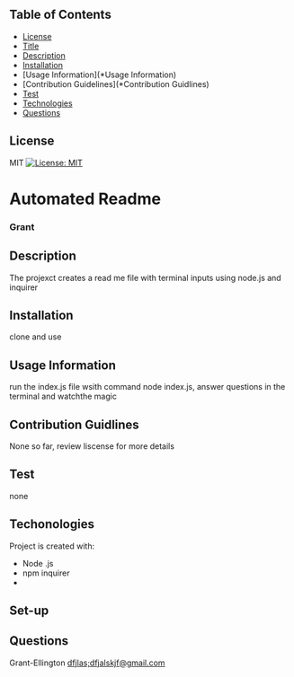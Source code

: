 ## Table of Contents
* [License](*License)
* [Title](*Title)
* [Description](*Description)
* [Installation](*Installation)
* [Usage Information](*Usage Information)
* [Contribution Guidelines](*Contribution Guidlines)
* [Test](*Test)
* [Technologies](*Technologies)
* [Questions](*Questions)

## License

MIT
[![License: MIT](https://img.shields.io/badge/License-MIT-yellow.svg)](https://opensource.org/licenses/MIT)

# Automated Readme 
### Grant
## Description

The projexct creates a read me file with terminal inputs using node.js and inquirer

## Installation

clone and use

## Usage Information

run the index.js file wsith command node index.js, answer questions in the terminal and watchthe magic

## Contribution Guidlines

None so far, review liscense for more details

## Test

none


## Techonologies
Project is created with:
* Node .js
* npm inquirer
* 
## Set-up


## Questions
Grant-Ellington
[dfjlas;dfjalskjf@gmail.com](dfjlas;dfjalskjf@gmail.com)